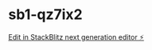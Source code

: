 # sb1-qz7ix2

[Edit in StackBlitz next generation editor ⚡️](https://stackblitz.com/~/github.com/abonvi/sb1-qz7ix2)